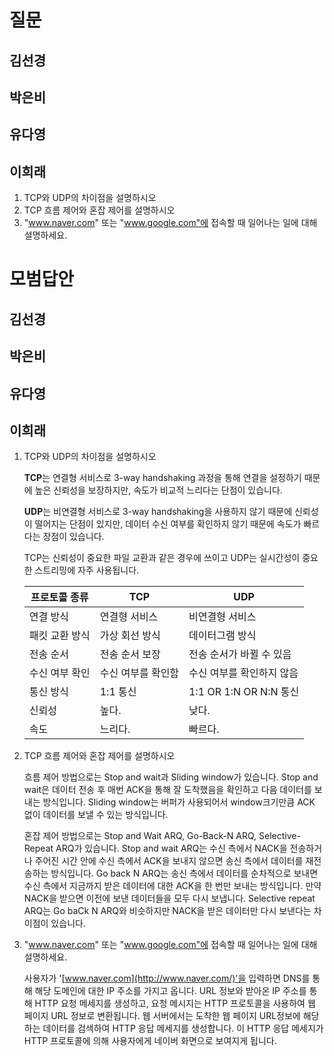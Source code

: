 # 질문



## 김선경



## 박은비



## 유다영



## 이희래


1. TCP와 UDP의 차이점을 설명하시오
2. TCP 흐름 제어와 혼잡 제어를 설명하시오
3. "www.naver.com" 또는 "www.google.com"에 접속할 때 일어나는 일에 대해 설명하세요.
  



# 모범답안

## 김선경



## 박은비



## 유다영



## 이희래

1. TCP와 UDP의 차이점을 설명하시오
    
    **TCP**는 연결형 서비스로 3-way handshaking 과정을 통해 연결을 설정하기 때문에 높은 신뢰성을 보장하지만, 속도가 비교적 느리다는 단점이 있습니다.
    
    **UDP**는 비연결형 서비스로 3-way handshaking을 사용하지 않기 때문에 신뢰성이 떨어지는 단점이 있지만, 데이터 수신 여부를 확인하지 않기 때문에 속도가 빠르다는 장점이 있습니다.
    
    TCP는 신뢰성이 중요한 파일 교환과 같은 경우에 쓰이고 UDP는 실시간성이 중요한 스트리밍에 자주 사용됩니다.
    
    | 프로토콜 종류 | TCP | UDP |
    | --- | --- | --- |
    | 연결 방식 | 연결형 서비스 | 비연결형 서비스 |
    | 패킷 교환 방식 | 가상 회선 방식 | 데이터그램 방식 |
    | 전송 순서 | 전송 순서 보장 | 전송 순서가 바뀔 수 있음 |
    | 수신 여부 확인 | 수신 여부를 확인함 | 수신 여부를 확인하지 않음 |
    | 통신 방식 | 1:1 통신 | 1:1 OR 1:N OR N:N 통신 |
    | 신뢰성 | 높다. | 낮다. |
    | 속도 | 느리다. | 빠르다. |
2. TCP 흐름 제어와 혼잡 제어를 설명하시오
    
   흐름 제어 방법으로는 Stop and wait과 Sliding window가 있습니다. Stop and wait은 데이터 전송 후 매번 ACK을 통해 잘 도착했음을 확인하고 다음 데이터를 보내는 방식입니다. Sliding window는 버퍼가 사용되어서 window크기만큼 ACK 없이 데이터를 보낼 수 있는 방식입니다.

   혼잡 제어 방법으로는 Stop and Wait ARQ, Go-Back-N ARQ, Selective-Repeat ARQ가 있습니다. Stop and wait ARQ는 수신 측에서 NACK을 전송하거나 주어진 시간 안에 수신 측에서 ACK을 보내지 않으면 송신 측에서 데이터를 재전송하는 방식입니다. Go back N ARQ는 송신 측에서 데이터를 순차적으로 보내면 수신 측에서 지금까지 받은 데이터에 대한 ACK을 한 번만 보내는 방식입니다. 만약 NACK을 받으면 이전에 보낸 데이터들을 모두 다시 보냅니다. Selective repeat ARQ는 Go baCk N ARQ와 비슷하지만 NACK을 받은 데이터만 다시 보낸다는 차이점이 있습니다.
    
3. "www.naver.com" 또는 "www.google.com"에 접속할 때 일어나는 일에 대해 설명하세요.
    
    사용자가 '[www.naver.com](http://www.naver.com/)'을 입력하면 DNS를 통해 해당 도메인에 대한 IP 주소를 가지고 옵니다. URL 정보와 받아온 IP 주소를 통해 HTTP 요청 메세지를 생성하고, 요청 메시지는 HTTP 프로토콜을 사용하여 웹 페이지 URL 정보로 변환됩니다. 웹 서버에서는 도착한 웹 페이지 URL정보에 해당하는 데이터를 검색하여 HTTP 응답 메세지를 생성합니다. 이 HTTP 응답 메세지가 HTTP 프로토콜에 의해 사용자에게 네이버 화면으로 보여지게 됩니다.



